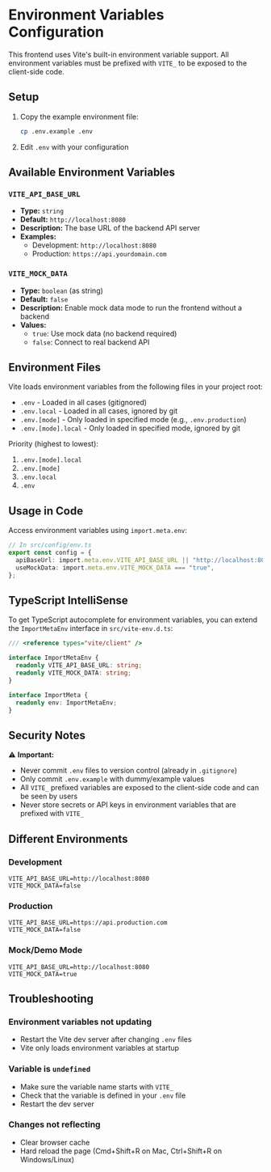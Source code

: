 # Environment Variables Configuration

This frontend uses Vite's built-in environment variable support. All environment variables must be prefixed with `VITE_` to be exposed to the client-side code.

## Setup

1. Copy the example environment file:

   ```bash
   cp .env.example .env
   ```

2. Edit `.env` with your configuration

## Available Environment Variables

### `VITE_API_BASE_URL`

- **Type:** `string`
- **Default:** `http://localhost:8080`
- **Description:** The base URL of the backend API server
- **Examples:**
  - Development: `http://localhost:8080`
  - Production: `https://api.yourdomain.com`

### `VITE_MOCK_DATA`

- **Type:** `boolean` (as string)
- **Default:** `false`
- **Description:** Enable mock data mode to run the frontend without a backend
- **Values:**
  - `true`: Use mock data (no backend required)
  - `false`: Connect to real backend API

## Environment Files

Vite loads environment variables from the following files in your project root:

- `.env` - Loaded in all cases (gitignored)
- `.env.local` - Loaded in all cases, ignored by git
- `.env.[mode]` - Only loaded in specified mode (e.g., `.env.production`)
- `.env.[mode].local` - Only loaded in specified mode, ignored by git

Priority (highest to lowest):

1. `.env.[mode].local`
2. `.env.[mode]`
3. `.env.local`
4. `.env`

## Usage in Code

Access environment variables using `import.meta.env`:

```typescript
// In src/config/env.ts
export const config = {
  apiBaseUrl: import.meta.env.VITE_API_BASE_URL || "http://localhost:8080",
  useMockData: import.meta.env.VITE_MOCK_DATA === "true",
};
```

## TypeScript IntelliSense

To get TypeScript autocomplete for environment variables, you can extend the `ImportMetaEnv` interface in `src/vite-env.d.ts`:

```typescript
/// <reference types="vite/client" />

interface ImportMetaEnv {
  readonly VITE_API_BASE_URL: string;
  readonly VITE_MOCK_DATA: string;
}

interface ImportMeta {
  readonly env: ImportMetaEnv;
}
```

## Security Notes

⚠️ **Important:**

- Never commit `.env` files to version control (already in `.gitignore`)
- Only commit `.env.example` with dummy/example values
- All `VITE_` prefixed variables are exposed to the client-side code and can be seen by users
- Never store secrets or API keys in environment variables that are prefixed with `VITE_`

## Different Environments

### Development

```env
VITE_API_BASE_URL=http://localhost:8080
VITE_MOCK_DATA=false
```

### Production

```env
VITE_API_BASE_URL=https://api.production.com
VITE_MOCK_DATA=false
```

### Mock/Demo Mode

```env
VITE_API_BASE_URL=http://localhost:8080
VITE_MOCK_DATA=true
```

## Troubleshooting

### Environment variables not updating

- Restart the Vite dev server after changing `.env` files
- Vite only loads environment variables at startup

### Variable is `undefined`

- Make sure the variable name starts with `VITE_`
- Check that the variable is defined in your `.env` file
- Restart the dev server

### Changes not reflecting

- Clear browser cache
- Hard reload the page (Cmd+Shift+R on Mac, Ctrl+Shift+R on Windows/Linux)
